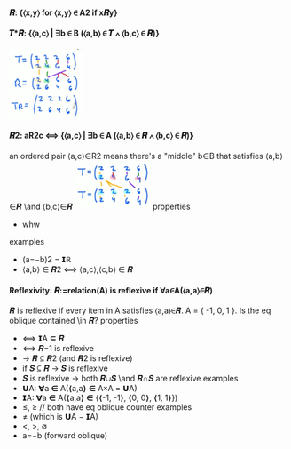#### 𝑹: {⟨x,y⟩ for ⟨x,y⟩ ∈ A2 if x𝑹y}

#### 𝑻*𝑹: {⟨a,c⟩ | ∃b ∈ B (⟨a,b⟩ ∈ 𝑻 ∧ ⟨b,c⟩ ∈ 𝑹)} 
![](./relations2.gif)

#### 𝑹2: aR2c ⟺ {⟨a,c⟩ | ∃b ∈ A (⟨a,b⟩ ∈ 𝑹 ∧ ⟨b,c⟩ ∈ 𝑹)}
an ordered pair ⟨a,c⟩∈R2 means there's a "middle" b∈B that satisfies ⟨a,b⟩∈𝑹 \and ⟨b,c⟩∈𝑹
![](./relations1.gif)
properties
- whw

examples
- (a=−b)2 = 𝗜ℝ
- ⟨a,b⟩ ∈ 𝑹2 ⟺ ⟨a,c⟩,⟨c,b⟩ ∈ 𝑹

#### Reflexivity: 𝑹:=relation(A) is reflexive if ∀a∈A(⟨a,a⟩∈𝑹)
𝑹 is reflexive if every item in A satisfies ⟨a,a⟩∈𝑹.
A = { -1, 0, 1 }. Is the eq oblique contained \in 𝑹?
properties
- ⟺ 𝗜A ⊆ 𝑹
- ⟺ 𝑹−1 is reflexive
- → 𝑹 ⊆ 𝑹2 (and 𝑹2 is reflexive)
- if 𝑺 ⊆ 𝑹 → 𝑺 is reflexive
- 𝑺 is reflexive → both 𝑹∪𝑺 \and 𝑹∩𝑺 are reflexive
examples
- 𝗨A: ∀a ∈ A(⟨a,a⟩ ∈ A×A = 𝗨A)
- 𝗜A: ∀a ∈ A(⟨a,a⟩ ∈ {⟨-1, -1⟩, ⟨0, 0⟩, ⟨1, 1⟩})
- ≤, ≥ // both have eq oblique
counter examples
- ≠ (which is 𝗨A − 𝗜A)
- <, >, ∅
- a=−b (forward oblique)

